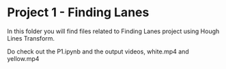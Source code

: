 # Project 1 - Finding Lanes

In this folder you will find files related to Finding Lanes project using Hough Lines Transform.

Do check out the P1.ipynb and the output videos, white.mp4 and yellow.mp4
